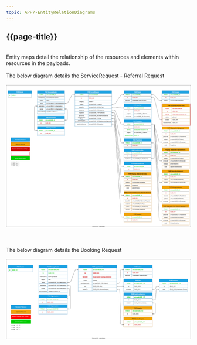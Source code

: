 ```yaml
---
topic: APP7-EntityRelationDiagrams
---
```


## {{page-title}}


<br>
Entity maps detail the relationship of the resources and elements within resources in the payloads. 
<br>
<br>
The below diagram details the ServiceRequest - Referral Request
<br>
<br>
<a href="https://raw.githubusercontent.com/NHSDigital/booking-and-referral-media/master/src/images/EntityMaps/EntityMapReferralRequest-1.0.0.svg" target="_blank"><img src="https://raw.githubusercontent.com/NHSDigital/booking-and-referral-media/master/src/images/EntityMaps/EntityMapReferralRequest-1.0.0.svg" width="1200"></img></a>
<br>
<br>
<br>
<br>
The below diagram details the Booking Request
<br>
<br>
<a href="https://raw.githubusercontent.com/NHSDigital/booking-and-referral-media/master/src/images/EntityMaps/EntityMapBookingRequest-1.0.0.svg" target="_blank"><img src="https://raw.githubusercontent.com/NHSDigital/booking-and-referral-media/master/src/images/EntityMaps/EntityMapBookingRequest-1.0.0.svg" width="1200"></img></a>

